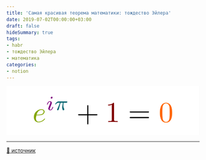 ```yaml
---
title: 'Самая красивая теорема математики: тождество Эйлера'
date: 2019-07-02T00:00:00+03:00
draft: false
hideSummary: true
tags:
- habr
- тождество Эйлера
- математика
categories:
- notion
---
```


![image](/images/eulers_identity.png "image")

---

[:link: источник](https://habr.com/ru/post/454136/)